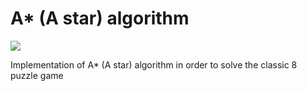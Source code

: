 # A* (A star) algorithm

<img src="https://img.shields.io/badge/GPL-v3-green"/>

Implementation of A* (A star) algorithm in order to solve the classic 8 puzzle game
